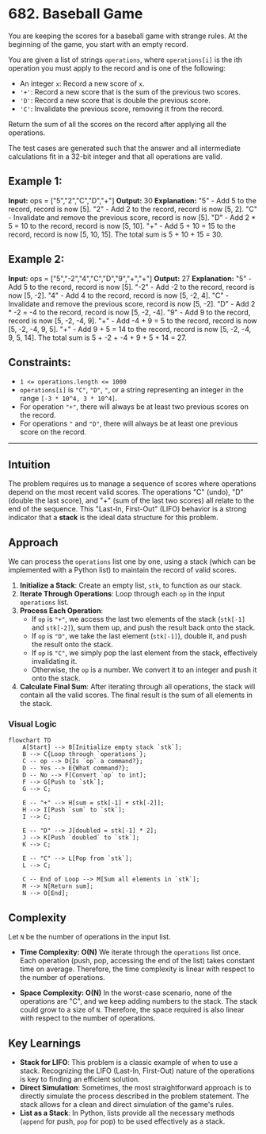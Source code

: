 # 682. Baseball Game

You are keeping the scores for a baseball game with strange rules. At the beginning of the game, you start with an empty record.

You are given a list of strings `operations`, where `operations[i]` is the ith operation you must apply to the record and is one of the following:

*   An integer `x`: Record a new score of `x`.
*   `'+'`: Record a new score that is the sum of the previous two scores.
*   `'D'`: Record a new score that is double the previous score.
*   `'C'`: Invalidate the previous score, removing it from the record.

Return the sum of all the scores on the record after applying all the operations.

The test cases are generated such that the answer and all intermediate calculations fit in a 32-bit integer and that all operations are valid.

## Example 1:

**Input:** ops = ["5","2","C","D","+"]
**Output:** 30
**Explanation:**
"5" - Add 5 to the record, record is now [5].
"2" - Add 2 to the record, record is now [5, 2].
"C" - Invalidate and remove the previous score, record is now [5].
"D" - Add 2 * 5 = 10 to the record, record is now [5, 10].
"+" - Add 5 + 10 = 15 to the record, record is now [5, 10, 15].
The total sum is 5 + 10 + 15 = 30.

## Example 2:

**Input:** ops = ["5","-2","4","C","D","9","+","+"]
**Output:** 27
**Explanation:**
"5" - Add 5 to the record, record is now [5].
"-2" - Add -2 to the record, record is now [5, -2].
"4" - Add 4 to the record, record is now [5, -2, 4].
"C" - Invalidate and remove the previous score, record is now [5, -2].
"D" - Add 2 * -2 = -4 to the record, record is now [5, -2, -4].
"9" - Add 9 to the record, record is now [5, -2, -4, 9].
"+" - Add -4 + 9 = 5 to the record, record is now [5, -2, -4, 9, 5].
"+" - Add 9 + 5 = 14 to the record, record is now [5, -2, -4, 9, 5, 14].
The total sum is 5 + -2 + -4 + 9 + 5 + 14 = 27.

## Constraints:

*   `1 <= operations.length <= 1000`
*   `operations[i]` is `"C"`, `"D"`, `"`, or a string representing an integer in the range `[-3 * 10^4, 3 * 10^4]`.
*   For operation `"+"`, there will always be at least two previous scores on the record.
*   For operations `"` and `"D"`, there will always be at least one previous score on the record.

---

## Intuition

The problem requires us to manage a sequence of scores where operations depend on the most recent valid scores. The operations "C" (undo), "D" (double the last score), and "+" (sum of the last two scores) all relate to the end of the sequence. This "Last-In, First-Out" (LIFO) behavior is a strong indicator that a **stack** is the ideal data structure for this problem.

## Approach

We can process the `operations` list one by one, using a stack (which can be implemented with a Python list) to maintain the record of valid scores.

1.  **Initialize a Stack**: Create an empty list, `stk`, to function as our stack.
2.  **Iterate Through Operations**: Loop through each `op` in the input `operations` list.
3.  **Process Each Operation**:
    *   If `op` is `"+"`, we access the last two elements of the stack (`stk[-1]` and `stk[-2]`), sum them up, and push the result back onto the stack.
    *   If `op` is `"D"`, we take the last element (`stk[-1]`), double it, and push the result onto the stack.
    *   If `op` is `"C"`, we simply pop the last element from the stack, effectively invalidating it.
    *   Otherwise, the `op` is a number. We convert it to an integer and push it onto the stack.
4.  **Calculate Final Sum**: After iterating through all operations, the stack will contain all the valid scores. The final result is the sum of all elements in the stack.

### Visual Logic

```mermaid
flowchart TD
    A[Start] --> B[Initialize empty stack `stk`];
    B --> C{Loop through `operations`};
    C -- op --> D{Is `op` a command?};
    D -- Yes --> E{What command?};
    D -- No --> F[Convert `op` to int];
    F --> G[Push to `stk`];
    G --> C;

    E -- "+" --> H[sum = stk[-1] + stk[-2]];
    H --> I[Push `sum` to `stk`];
    I --> C;

    E -- "D" --> J[doubled = stk[-1] * 2];
    J --> K[Push `doubled` to `stk`];
    K --> C;

    E -- "C" --> L[Pop from `stk`];
    L --> C;

    C -- End of Loop --> M[Sum all elements in `stk`];
    M --> N[Return sum];
    N --> O[End];
```

## Complexity

Let `N` be the number of operations in the input list.

*   **Time Complexity: O(N)**
    We iterate through the `operations` list once. Each operation (push, pop, accessing the end of the list) takes constant time on average. Therefore, the time complexity is linear with respect to the number of operations.

*   **Space Complexity: O(N)**
    In the worst-case scenario, none of the operations are "C", and we keep adding numbers to the stack. The stack could grow to a size of `N`. Therefore, the space required is also linear with respect to the number of operations.

## Key Learnings

*   **Stack for LIFO**: This problem is a classic example of when to use a stack. Recognizing the LIFO (Last-In, First-Out) nature of the operations is key to finding an efficient solution.
*   **Direct Simulation**: Sometimes, the most straightforward approach is to directly simulate the process described in the problem statement. The stack allows for a clean and direct simulation of the game's rules.
*   **List as a Stack**: In Python, lists provide all the necessary methods (`append` for push, `pop` for pop) to be used effectively as a stack.

